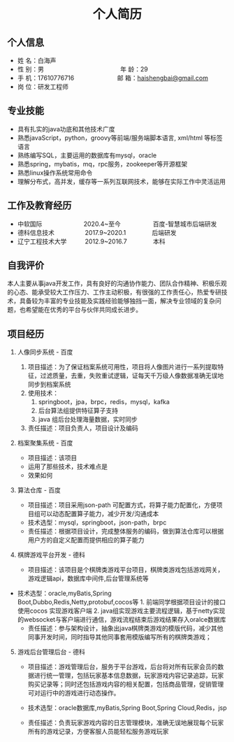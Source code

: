  <center>
     <h1>个人简历</h1>
 </center>


## 个人信息 

* 姓 名：白海声&emsp;&emsp;&emsp;&emsp;&emsp;&emsp;&emsp;&emsp;&emsp;
* 性 别：男&emsp;&emsp;&emsp;&emsp;&emsp;&emsp;&emsp;&emsp;&emsp;&emsp;&emsp;&emsp;&ensp;年 龄：29
* 手 机：17610776716 &emsp;&emsp;&emsp;&emsp;&emsp;&emsp;&ensp;  邮 箱：haishengbai@gmail.com   
* 岗 位：研发工程师

## 专业技能

* 具有扎实的java功底和其他技术广度
* 熟悉javaScript，python，groovy等前端/服务端脚本语言, xml/html 等标签语言
* 熟练编写SQL，主要运用的数据库有mysql，oracle
* 熟悉spring，mybatis，mq，rpc服务，zookeeper等开源框架
* 熟悉linux操作系统常用命令
* 理解分布式，高并发，缓存等一系列互联网技术，能够在实际工作中灵活运用

## 工作及教育经历

* 中软国际&emsp;&emsp;&emsp;&emsp;&emsp;&emsp;&ensp;  2020.4~至今&emsp;&emsp;&emsp;&emsp;&emsp; 百度-智慧城市后端研发    
* 德科信息技术&emsp;&emsp;&emsp;&emsp;&emsp;2017.9~2020.1&emsp;&emsp;&emsp;&emsp; 后端研发        
* 辽宁工程技术大学&emsp;&emsp;&emsp;2012.9~2016.7&emsp;&emsp;&emsp;&emsp; 本科  

## 自我评价

本人主要从事java开发工作，具有良好的沟通协作能力、团队合作精神、积极乐观的心态、能承受较大工作压力、工作主动积极，有很强的工作责任心，热爱专研技术，具备较为丰富的专业技能及实践经验能够独挡一面，解决专业领域的复杂问题，也希望能在优秀的平台与伙伴共同成长进步。

## 项目经历

1. 人像同步系统 - 百度
    1. 项目描述：为了保证档案系统可用性，项目将人像图片进行一系列提取特征，过滤质量，去重，失败重试逻辑，证每天千万级人像数据准确无误地同步到档案系统
    2. 使用技术：
       1. springboot，jpa，brpc，redis，mysql，kafka
       2. 后台算法组提供特征算子支持
       3. java 组后台处理海量数据，实时同步
    3. 责任描述：项目负责人，项目设计及编码
    
2. 档案聚集系统 - 百度 
    * 项目描述：该项目 
    * 运用了那些技术，技术难点是
    * 效果如何
    
3. 算法仓库 -  百度

    - 项目描述：项目采用json-path 可配置方式，将算子能力配置化，方便项目组可以动态配置算子能力，减少开发/沟通成本
    - 技术选型：mysql，springboot，json-path，brpc
    - 责任描述：根据项目设计，完成整体服务的编码，做到算法仓库可以根据用户方的自定义配置而提供相应的算子能力

4. 棋牌游戏平台开发 - 德科

    - 项目描述：该项目是个棋牌类游戏平台项目，棋牌类游戏包括游戏网关，游戏逻辑api，数据库中间件,后台管理系统等
- 技术选型：oracle,myBatis,Spring Boot,Dubbo,Redis,Netty,protobuf,cocos等
      1. 前端同学根据项目设计的接口使用cocos  实现游戏客户端
  2. java组实现游戏主要流程逻辑，基于netty实现的websocket与客户端进行通信，游戏流程结束后游戏结果存入oralce数据库
    - 责任描述：参与架构设计，抽象出java棋牌类游戏的模版代码，减少其他同事开发时间，同时指导其他同事套用模版编写所有的棋牌类游戏；

5. 游戏后台管理后台 - 德科

    - 项目描述：游戏管理后台，服务于平台游戏，后台将对所有玩家会员的数据进行统一管理，包括玩家基本信息数据，玩家游戏内容记录追踪，玩家购买记录等；同时还包括游戏内容的相关配置，包括商品管理，促销管理可对运行中的游戏进行动态操作。

    - 技术选型：oracle数据库,myBatis,Spring Boot,Spring Cloud,Redis，jsp

    - 责任描述：负责玩家游戏内容的日志管理模块，准确无误地展现每个玩家所有的游戏记录，方便客服人员能轻松服务游戏玩家

      


    


